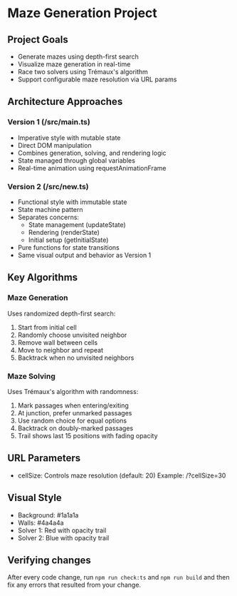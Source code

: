 # Maze Generation Project

## Project Goals

- Generate mazes using depth-first search
- Visualize maze generation in real-time
- Race two solvers using Trémaux's algorithm
- Support configurable maze resolution via URL params

## Architecture Approaches

### Version 1 (/src/main.ts)

- Imperative style with mutable state
- Direct DOM manipulation
- Combines generation, solving, and rendering logic
- State managed through global variables
- Real-time animation using requestAnimationFrame

### Version 2 (/src/new.ts)

- Functional style with immutable state
- State machine pattern
- Separates concerns:
  - State management (updateState)
  - Rendering (renderState)
  - Initial setup (getInitialState)
- Pure functions for state transitions
- Same visual output and behavior as Version 1

## Key Algorithms

### Maze Generation

Uses randomized depth-first search:

1. Start from initial cell
2. Randomly choose unvisited neighbor
3. Remove wall between cells
4. Move to neighbor and repeat
5. Backtrack when no unvisited neighbors

### Maze Solving

Uses Trémaux's algorithm with randomness:

1. Mark passages when entering/exiting
2. At junction, prefer unmarked passages
3. Use random choice for equal options
4. Backtrack on doubly-marked passages
5. Trail shows last 15 positions with fading opacity

## URL Parameters

- cellSize: Controls maze resolution (default: 20)
  Example: /?cellSize=30

## Visual Style

- Background: #1a1a1a
- Walls: #4a4a4a
- Solver 1: Red with opacity trail
- Solver 2: Blue with opacity trail

## Verifying changes

After every code change, run `npm run check:ts` and `npm run build` and then fix any errors that resulted from your change.
